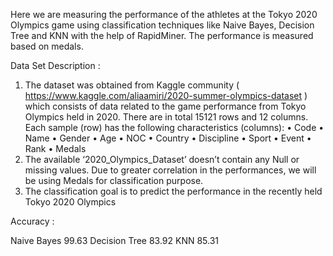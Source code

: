 Here we are measuring the performance of the athletes at the Tokyo 2020 Olympics game using classification techniques like Naive Bayes, 
Decision Tree and KNN with the help of RapidMiner. The performance is measured based on medals.

Data Set Description :
1. The dataset was obtained from Kaggle community ( https://www.kaggle.com/aliaamiri/2020-summer-olympics-dataset ) which consists of data related to the game performance from Tokyo
Olympics held in 2020. There are in total 15121 rows and 12 columns. Each sample (row) has
the following characteristics (columns):
• Code
• Name
• Gender
• Age
• NOC
• Country
• Discipline
• Sport
• Event
• Rank
• Medals
2. The available ‘2020_Olympics_Dataset’ doesn’t contain any Null or missing values. Due to
greater correlation in the performances, we will be using Medals for classification purpose.
3. The classification goal is to predict the performance in the recently held Tokyo 2020 Olympics

Accuracy :

Naive Bayes 99.63
Decision Tree 83.92
KNN 85.31
